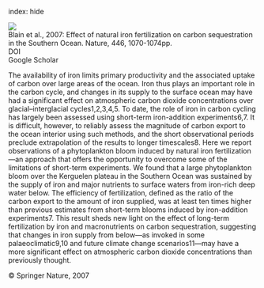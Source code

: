index: hide

<div class="Citation">
    <div class="Citation-thumb CitationThumb-linked"  data-href="https://doi.org/10.1038/nature05700">
      <img src="https://static.claimspace.cloud/climate-study-static/refs/thumbs/6/Blain_et_al_2007-thumb.png" />
    </div>

  <div class="Citation-body">
    <div class="Citation-text">Blain et al., 2007: Effect of natural iron fertilization on carbon sequestration in the Southern Ocean. <span class="Article-journal">Nature, </span><span class="Article-volume">446, </span>1070-1074pp.</div>
    <div class="Citation-links">
      <div class="CitationLink" data-href="https://doi.org/10.1038/nature05700">
        <div class="CitationLink-icon CitationLink-Doi"></div>
        <div class="CitationLink-text">DOI</div>
      </div>
      <div class="CitationLink" data-href="https://scholar.google.com/scholar?q=10.1038/nature05700">
        <div class="CitationLink-icon CitationLink-Scholar"></div>
        <div class="CitationLink-text">Google Scholar</div>
      </div>
    </div>
  </div>
</div>

The availability of iron limits primary productivity and the associated uptake of carbon over large areas of the ocean. Iron thus plays an important role in the carbon cycle, and changes in its supply to the surface ocean may have had a significant effect on atmospheric carbon dioxide concentrations over glacial–interglacial cycles1,2,3,4,5. To date, the role of iron in carbon cycling has largely been assessed using short-term iron-addition experiments6,7. It is difficult, however, to reliably assess the magnitude of carbon export to the ocean interior using such methods, and the short observational periods preclude extrapolation of the results to longer timescales8. Here we report observations of a phytoplankton bloom induced by natural iron fertilization—an approach that offers the opportunity to overcome some of the limitations of short-term experiments. We found that a large phytoplankton bloom over the Kerguelen plateau in the Southern Ocean was sustained by the supply of iron and major nutrients to surface waters from iron-rich deep water below. The efficiency of fertilization, defined as the ratio of the carbon export to the amount of iron supplied, was at least ten times higher than previous estimates from short-term blooms induced by iron-addition experiments7. This result sheds new light on the effect of long-term fertilization by iron and macronutrients on carbon sequestration, suggesting that changes in iron supply from below—as invoked in some palaeoclimatic9,10 and future climate change scenarios11—may have a more significant effect on atmospheric carbon dioxide concentrations than previously thought.

<div class="Citation-copy">
&copy; Springer Nature, 2007
</div>